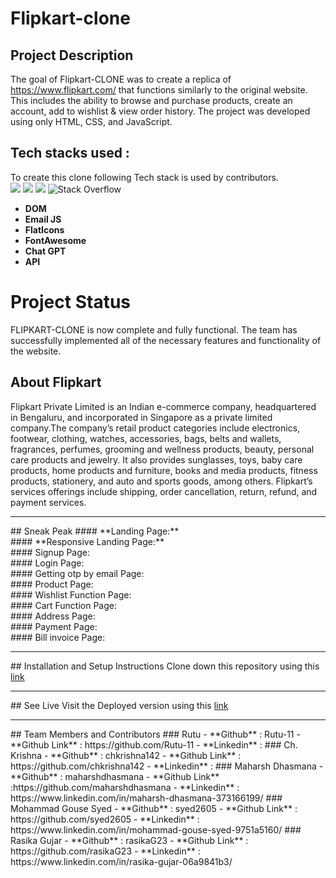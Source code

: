 # **Flipkart-clone**

## **Project Description**

The goal of Flipkart-CLONE was to create a replica of https://www.flipkart.com/ that functions similarly to the original website. This includes the ability to browse and purchase products, create an account, add to wishlist & view order history. The project was developed using only HTML, CSS, and JavaScript.

## **Tech stacks used :**

To create this clone following Tech stack is used by contributors.
<br>
<img src="https://img.shields.io/badge/HTML5-E34F26?style=for-the-badge&logo=html5&logoColor=white"/>
<img src="https://img.shields.io/badge/CSS3-1572B6?style=for-the-badge&logo=css3&logoColor=white"/>
<img src="https://img.shields.io/badge/JavaScript-323330?style=for-the-badge&logo=javascript&logoColor=F7DF1E"/>
![Stack Overflow](https://img.shields.io/badge/-Stackoverflow-FE7A16?style=for-the-badge&logo=stack-overflow&logoColor=white)

- **DOM**
- **Email JS**
- **FlatIcons**
- **FontAwesome**
- **Chat GPT**
- **API**

# **Project Status**

FLIPKART-CLONE is now complete and fully functional. The team has successfully implemented all of the necessary features and functionality of the website.

## **About Flipkart**

Flipkart Private Limited is an Indian e-commerce company, headquartered in Bengaluru, and incorporated in Singapore as a private limited company.The company’s retail product categories include electronics, footwear, clothing, watches, accessories, bags, belts and wallets, fragrances, perfumes, grooming and wellness products, beauty, personal care products and jewelry. It also provides sunglasses, toys, baby care products, home products and furniture, books and media products, fitness products, stationery, and auto and sports goods, among others. Flipkart’s services offerings include shipping, order cancellation, return, refund, and payment services.

<hr/>
## Sneak Peak
#### **Landing Page:**
<img src=""/>
<br>
#### **Responsive Landing Page:**
<img src=""/>
<br>
#### Signup Page:
<img src=""/>
<br>
#### Login Page:
<img src=""/>
<br>
#### Getting otp by email Page:
<img src=""/>
<br>
#### Product Page:
<img src=""/>
<br>
#### Wishlist Function Page:
<img src=""/>
<br>
#### Cart Function Page:
<img src=""/>
<br>
####  Address Page:
<img src=""/>
<br>
#### Payment Page:
<img src=""/>
<br>
#### Bill invoice Page:
<img src=""/>
<br>
<hr/>
## Installation and Setup Instructions
Clone down this repository using this <a href="https://github.com/maharshdhasmana/Flipkart-clone">link</a>
<hr/>
## See Live
Visit the Deployed version using this <a href="https://64257deb9ebe4d009964b37a--taupe-creponne-37abf5.netlify.app/">link</a>
<hr/>
## Team Members and Contributors
### Rutu
- **Github** : Rutu-11
- **Github Link** : https://github.com/Rutu-11
- **Linkedin** :
### Ch. Krishna
- **Github** : chkrishna142
- **Github Link** : https://github.com/chkrishna142
- **Linkedin** :
### Maharsh Dhasmana
- **Github** : maharshdhasmana
- **Github Link** :https://github.com/maharshdhasmana
- **Linkedin** : https://www.linkedin.com/in/maharsh-dhasmana-373166199/
### Mohammad Gouse Syed
- **Github** : syed2605
- **Github Link** : https://github.com/syed2605
- **Linkedin** : https://www.linkedin.com/in/mohammad-gouse-syed-9751a5160/
### Rasika Gujar
- **Github** : rasikaG23
- **Github Link** : https://github.com/rasikaG23
- **Linkedin** :   https://www.linkedin.com/in/rasika-gujar-06a9841b3/

